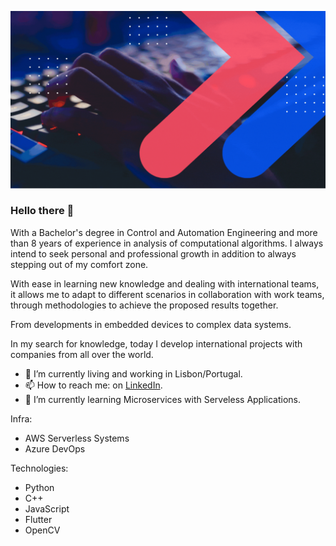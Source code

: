 ![](https://raw.githubusercontent.com/gabrielschmidt95/gabrielschmidt95/main/gabriels_cover.gif)

### Hello there 👋


With a Bachelor's degree in Control and Automation Engineering and more than 8 years of experience in analysis of computational algorithms. I always intend to seek personal and professional growth in addition to always stepping out of my comfort zone.

With ease in learning new knowledge and dealing with international teams, it allows me to adapt to different scenarios in collaboration with work teams, through methodologies to achieve the proposed results together.

From developments in embedded devices to complex data systems.

In my search for knowledge, today I develop international projects with companies from all over the world.

- 🔭 I’m currently living and working in Lisbon/Portugal.
- 📫 How to reach me: on [LinkedIn](https://www.linkedin.com/in/gabriel-schmidt-987b15161).
- 🌱 I’m currently learning Microservices with Serveless Applications.

Infra:
 - AWS Serverless Systems
 - Azure DevOps

Technologies:
 - Python
 - C++
 - JavaScript
 - Flutter
 - OpenCV
